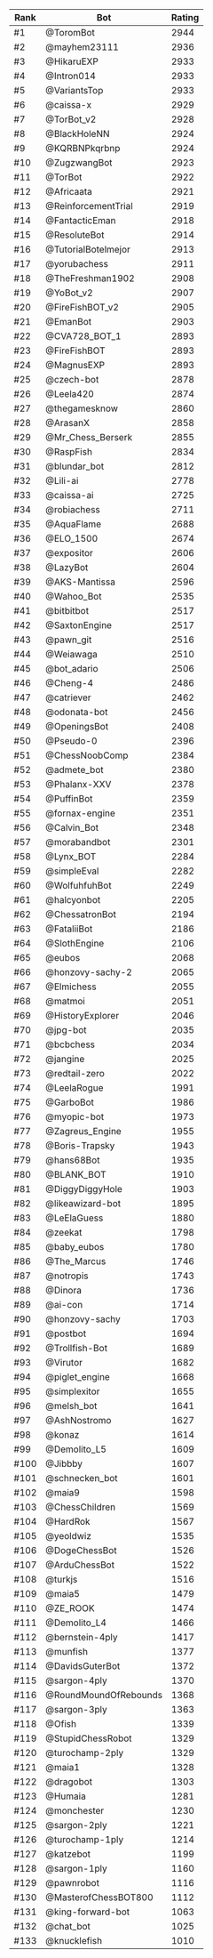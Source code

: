 Rank|Bot|Rating
---|---|---
#1|@ToromBot|2944
#2|@mayhem23111|2936
#3|@HikaruEXP|2933
#4|@Intron014|2933
#5|@VariantsTop|2933
#6|@caissa-x|2929
#7|@TorBot_v2|2928
#8|@BlackHoleNN|2924
#9|@KQRBNPkqrbnp|2924
#10|@ZugzwangBot|2923
#11|@TorBot|2922
#12|@Africaata|2921
#13|@ReinforcementTrial|2919
#14|@FantacticEman|2918
#15|@ResoluteBot|2914
#16|@TutorialBotelmejor|2913
#17|@yorubachess|2911
#18|@TheFreshman1902|2908
#19|@YoBot_v2|2907
#20|@FireFishBOT_v2|2905
#21|@EmanBot|2903
#22|@CVA728_BOT_1|2893
#23|@FireFishBOT|2893
#24|@MagnusEXP|2893
#25|@czech-bot|2878
#26|@Leela420|2874
#27|@thegamesknow|2860
#28|@ArasanX|2858
#29|@Mr_Chess_Berserk|2855
#30|@RaspFish|2834
#31|@blundar_bot|2812
#32|@Lili-ai|2778
#33|@caissa-ai|2725
#34|@robiachess|2711
#35|@AquaFlame|2688
#36|@ELO_1500|2674
#37|@expositor|2606
#38|@LazyBot|2604
#39|@AKS-Mantissa|2596
#40|@Wahoo_Bot|2535
#41|@bitbitbot|2517
#42|@SaxtonEngine|2517
#43|@pawn_git|2516
#44|@Weiawaga|2510
#45|@bot_adario|2506
#46|@Cheng-4|2486
#47|@catriever|2462
#48|@odonata-bot|2456
#49|@OpeningsBot|2408
#50|@Pseudo-0|2396
#51|@ChessNoobComp|2384
#52|@admete_bot|2380
#53|@Phalanx-XXV|2378
#54|@PuffinBot|2359
#55|@fornax-engine|2351
#56|@Calvin_Bot|2348
#57|@morabandbot|2301
#58|@Lynx_BOT|2284
#59|@simpleEval|2282
#60|@WolfuhfuhBot|2249
#61|@halcyonbot|2205
#62|@ChessatronBot|2194
#63|@FataliiBot|2186
#64|@SlothEngine|2106
#65|@eubos|2068
#66|@honzovy-sachy-2|2065
#67|@Elmichess|2055
#68|@matmoi|2051
#69|@HistoryExplorer|2046
#70|@jpg-bot|2035
#71|@bcbchess|2034
#72|@jangine|2025
#73|@redtail-zero|2022
#74|@LeelaRogue|1991
#75|@GarboBot|1986
#76|@myopic-bot|1973
#77|@Zagreus_Engine|1955
#78|@Boris-Trapsky|1943
#79|@hans68Bot|1935
#80|@BLANK_BOT|1910
#81|@DiggyDiggyHole|1903
#82|@likeawizard-bot|1895
#83|@LeElaGuess|1880
#84|@zeekat|1798
#85|@baby_eubos|1780
#86|@The_Marcus|1746
#87|@notropis|1743
#88|@Dinora|1736
#89|@ai-con|1714
#90|@honzovy-sachy|1703
#91|@postbot|1694
#92|@Trollfish-Bot|1689
#93|@Virutor|1682
#94|@piglet_engine|1668
#95|@simplexitor|1655
#96|@melsh_bot|1641
#97|@AshNostromo|1627
#98|@konaz|1614
#99|@Demolito_L5|1609
#100|@Jibbby|1607
#101|@schnecken_bot|1601
#102|@maia9|1598
#103|@ChessChildren|1569
#104|@HardRok|1567
#105|@yeoldwiz|1535
#106|@DogeChessBot|1526
#107|@ArduChessBot|1522
#108|@turkjs|1516
#109|@maia5|1479
#110|@ZE_ROOK|1474
#111|@Demolito_L4|1466
#112|@bernstein-4ply|1417
#113|@munfish|1377
#114|@DavidsGuterBot|1372
#115|@sargon-4ply|1370
#116|@RoundMoundOfRebounds|1368
#117|@sargon-3ply|1363
#118|@Ofish|1339
#119|@StupidChessRobot|1329
#120|@turochamp-2ply|1329
#121|@maia1|1328
#122|@dragobot|1303
#123|@Humaia|1281
#124|@monchester|1230
#125|@sargon-2ply|1221
#126|@turochamp-1ply|1214
#127|@katzebot|1199
#128|@sargon-1ply|1160
#129|@pawnrobot|1116
#130|@MasterofChessBOT800|1112
#131|@king-forward-bot|1063
#132|@chat_bot|1025
#133|@knucklefish|1010
